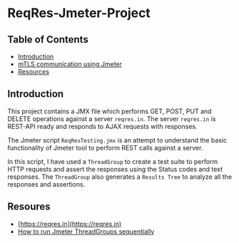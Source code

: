 # ReqRes-Jmeter-Project

## Table of Contents

- [Introduction](#introduction)
- [mTLS communication using Jmeter](#mTLS-communication-using-Jmeter)
- [Resources](#resources)

## Introduction

This project contains a JMX file which performs GET, POST, PUT and DELETE operations against a server `reqres.in`. The server `reqres.in` is REST-API ready and responds to AJAX requests with responses. 

The Jmeter script `ReqResTesting.jmx` is an attempt to understand the basic functionality of Jmeter tool to perform REST calls against a server.

In this script, I have used a `ThreadGroup` to create a test suite to perform HTTP requests and assert the responses using the Status codes and text responses. The `ThreadGroup` also generates a `Results Tree` to analyze all the responses and assertions.

## Resoures

- [https://reqres.in](https://reqres.in)
- [How to run Jmeter ThreadGroups sequentially](http://www.mahsumakbas.net/run-jmeter-thread-groups-consecutively/)
